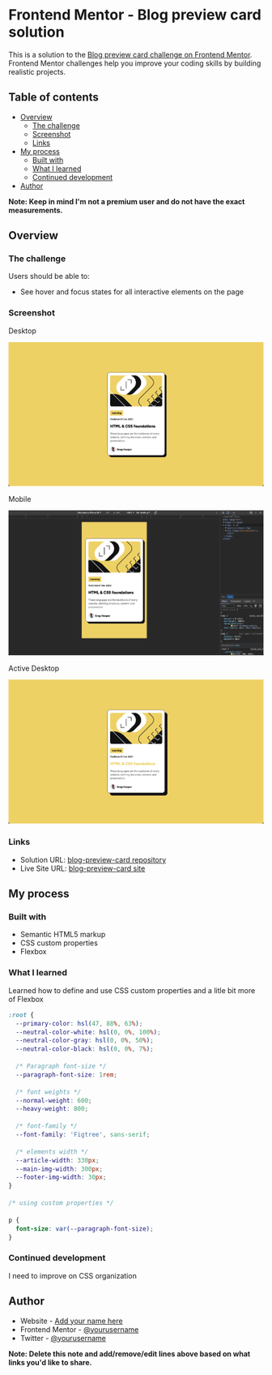 # Frontend Mentor - Blog preview card solution

This is a solution to the [Blog preview card challenge on Frontend Mentor](https://www.frontendmentor.io/challenges/blog-preview-card-ckPaj01IcS). Frontend Mentor challenges help you improve your coding skills by building realistic projects. 

## Table of contents

- [Overview](#overview)
  - [The challenge](#the-challenge)
  - [Screenshot](#screenshot)
  - [Links](#links)
- [My process](#my-process)
  - [Built with](#built-with)
  - [What I learned](#what-i-learned)
  - [Continued development](#continued-development)
- [Author](#author)

**Note: Keep in mind I'm not a premium user and do not have the exact measurements.**

## Overview

### The challenge

Users should be able to:

- See hover and focus states for all interactive elements on the page

### Screenshot

Desktop

![](./desktop.png)


Mobile

![](./mobile.png)

Active Desktop

![](./active-desktop.png)

### Links

- Solution URL: [blog-preview-card repository](https://github.com/philipecortez/blog-preview-card)
- Live Site URL: [blog-preview-card site]( https://philipecortez.github.io/blog-preview-card-main/)

## My process

### Built with

- Semantic HTML5 markup
- CSS custom properties
- Flexbox

### What I learned

Learned how to define and use CSS custom properties and a litle bit more of Flexbox

```css
:root {
  --primary-color: hsl(47, 88%, 63%);
  --neutral-color-white: hsl(0, 0%, 100%);
  --neutral-color-gray: hsl(0, 0%, 50%);
  --neutral-color-black: hsl(0, 0%, 7%);
  
  /* Paragraph font-size */
  --paragraph-font-size: 1rem;

  /* font weights */
  --normal-weight: 600;
  --heavy-weight: 800;

  /* font-family */
  --font-family: 'Figtree', sans-serif;

  /* elements width */
  --article-width: 330px;
  --main-img-width: 300px;
  --footer-img-width: 30px;
}

/* using custom properties */

p {
  font-size: var(--paragraph-font-size);
}
```

### Continued development

I need to improve on CSS organization

## Author

- Website - [Add your name here](https://www.your-site.com)
- Frontend Mentor - [@yourusername](https://www.frontendmentor.io/profile/yourusername)
- Twitter - [@yourusername](https://www.twitter.com/yourusername)

**Note: Delete this note and add/remove/edit lines above based on what links you'd like to share.**
